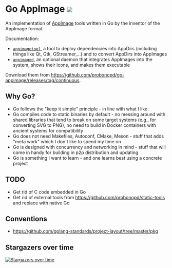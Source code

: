 # Go AppImage ![](https://github.com/probonopd/go-appimage/actions/workflows/build.yaml/badge.svg)

An implementation of [AppImage](https://appimage.org) tools written in Go by the inventor of the AppImage format.

Documentation:

* [`appimagetool`](https://github.com/probonopd/go-appimage/blob/master/src/appimagetool/README.md), a tool to deploy dependencies into AppDirs (including things like Qt, Gtk, GStreamer,...) and to convert AppDirs into AppImages
* [`appimaged`](https://github.com/probonopd/go-appimage/blob/master/src/appimaged/README.md), an optional daemon that integrates AppImages into the system, shows their icons, and makes them executable

Download them from https://github.com/probonopd/go-appimage/releases/tag/continuous.

## Why Go?

* Go follows the "keep it simple" principle - in line with what I like
* Go compiles code to static binaries by default - no messing around with shared libraries that tend to break on some target systems (e.g., for converting SVG to PNG), no need to build in Docker containers with ancient systems for compatibility
* Go does not need Makefiles, Autoconf, CMake, Meson - stuff that adds "meta work" which I don't like to spend my time on
* Go is designed with concurrency and networking in mind - stuff that will come in handy for building in p2p distribution and updating
* Go is something I want to learn - and one learns best using a concrete project

## TODO

* Get rid of C code embedded in Go
* Get rid of external tools from https://github.com/probonopd/static-tools and replace with native Go

## Conventions

* https://github.com/golang-standards/project-layout/tree/master/pkg

## Stargazers over time
[![Stargazers over time](https://starchart.cc/probonopd/go-appimage.svg?variant=adaptive)](https://starchart.cc/probonopd/go-appimage)
